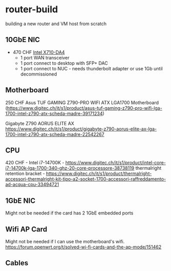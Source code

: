 # router-build
building a new router and VM host from scratch

## 10GbE NIC 
- 470 CHF [Intel X710-DA4](https://www.digitec.ch/it/s1/product/intel-adattatore-di-rete-convergente-ethernet-x710-da4-ethernet-scheda-di-rete-15720794?ip=X710-DA4)
  - 1 port WAN transceiver
  - 1 port connect to desktop with SFP+ DAC
  - 1 port connect to NUC - needs thunderbolt adapter or use 1Gb until decommissioned


## Motherboard
250 CHF
Asus TUF GAMING Z790-PRO WIFI ATX LGA1700 Motherboard (https://www.digitec.ch/it/s1/product/asus-tuf-gaming-z790-pro-wifi-lga-1700-intel-z790-atx-scheda-madre-39171234)

Gigabyte Z790 AORUS ELITE AX
https://www.digitec.ch/it/s1/product/gigabyte-z790-aorus-elite-ax-lga-1700-intel-z790-atx-scheda-madre-22542267



## CPU
420 CHF - Intel i7-14700K - https://www.digitec.ch/it/s1/product/intel-core-i7-14700k-lga-1700-340-ghz-20-core-processore-38738119
thermalright retention bracket - https://www.digitec.ch/it/s1/product/thermalright-accessori-thermalright-kit-tipo-a2-socket-1700-accessori-raffreddamento-ad-acqua-cpu-33494721

## 1GbE NIC
Might not be needed if the card has 2 1GbE embedded ports

## Wifi AP Card
Might not be needed if I can use the motherboard's wifi.
https://forum.openwrt.org/t/solved-wi-fi-cards-and-the-ap-mode/151462

## Cables

